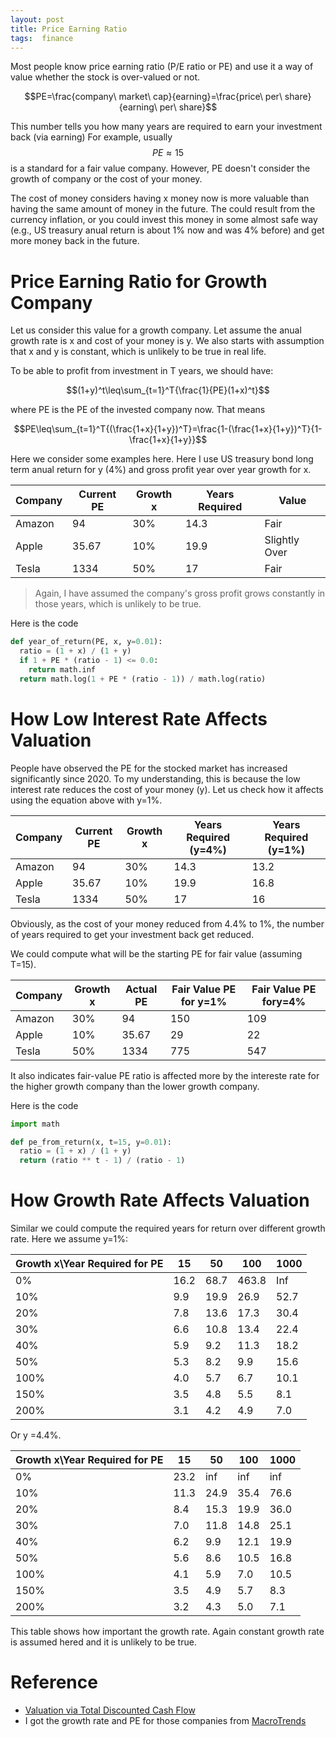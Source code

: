 ```yaml
---
layout: post
title: Price Earning Ratio
tags:  finance
---
```


Most people know price earning ratio (P/E ratio or PE) and use it a way of value whether the stock is over-valued or not. 

$$PE=\frac{company\ market\ cap}{earning}=\frac{price\ per\ share}{earning\ per\ share}$$

This number tells you how many years are required to earn your investment back (via earning) For example, usually $$PE\approx 15$$ is a standard for a fair value company. However, PE doesn't consider the growth of company or the cost of your money.

The cost of money considers having x money now is more valuable than having the same amount of money in the future. The could result from the currency inflation, or you could invest this money in some almost safe way  (e.g., US treasury anual return is about 1% now and was 4% before) and get more money back in the future.

# Price Earning Ratio for Growth Company

Let us consider this value for a growth company. Let assume the anual growth rate is x and cost of your money is y. We also starts with assumption that x and y is constant, which is unlikely to be true in real life.

To be able to profit from investment in T years, we should have:

$$(1+y)^t\leq\sum_{t=1}^T{\frac{1}{PE}(1+x)^t}$$

where PE is the PE of the invested company now. That means

$$PE\leq\sum_{t=1}^T{(\frac{1+x}{1+y})^T}=\frac{1-(\frac{1+x}{1+y})^T}{1-\frac{1+x}{1+y}}$$

Here we consider some examples here. Here I use US treasury bond long term anual return for y (4%) and gross profit year over year growth for x.

| Company | Current PE | Growth x | Years Required | Value         |
| ------- | ---------- | -------- | -------------- | ------------- |
| Amazon  | 94         | 30%      | 14.3           | Fair          |
| Apple   | 35.67      | 10%      | 19.9           | Slightly Over |
| Tesla   | 1334       | 50%      | 17             | Fair          |

>  Again, I have assumed the company's gross profit grows constantly in those years, which is unlikely to be true.

Here is the code

```python
def year_of_return(PE, x, y=0.01):
  ratio = (1 + x) / (1 + y)
  if 1 + PE * (ratio - 1) <= 0.0:
    return math.inf
  return math.log(1 + PE * (ratio - 1)) / math.log(ratio)
```



# How Low Interest Rate Affects Valuation

People have observed the PE for the stocked market has increased significantly since 2020. To my understanding, this is because the low interest rate reduces the cost of your money (y). Let us check how it affects using the equation above with y=1%.

| Company | Current PE | Growth x | Years Required (y=4%) | Years Required (y=1%) |
| ------- | ---------- | -------- | --------------------- | --------------------- |
| Amazon  | 94         | 30%      | 14.3                  | 13.2                  |
| Apple   | 35.67      | 10%      | 19.9                  | 16.8                  |
| Tesla   | 1334       | 50%      | 17                    | 16                    |

Obviously, as the cost of your money reduced from 4.4% to 1%, the number of years required to get your investment back get reduced.

We could compute what will be the starting PE for fair value (assuming T=15).

| Company | Growth x | Actual PE | Fair Value PE for y=1% | Fair Value PE fory=4% |
| ------- | -------- | --------- | ---------------------- | --------------------- |
| Amazon  | 30%      | 94        | 150                    | 109                   |
| Apple   | 10%      | 35.67     | 29                     | 22                    |
| Tesla   | 50%      | 1334      | 775                    | 547                   |

It also indicates fair-value PE ratio is affected more by the intereste rate for the higher growth company than the lower growth company.

Here is the code

```python
import math

def pe_from_return(x, t=15, y=0.01):
  ratio = (1 + x) / (1 + y)
  return (ratio ** t - 1) / (ratio - 1)
```

# How Growth Rate Affects Valuation

Similar we could compute the required years for return over different growth rate. Here we assume y=1%:

| Growth x\Year Required for PE | 15   | 50   | 100   | 1000 |
| ----------------------------- | ---- | ---- | ----- | ---- |
| 0%                            | 16.2 | 68.7 | 463.8 | Inf  |
| 10%                           | 9.9  | 19.9 | 26.9  | 52.7 |
| 20%                           | 7.8  | 13.6 | 17.3  | 30.4 |
| 30%                           | 6.6  | 10.8 | 13.4  | 22.4 |
| 40%                           | 5.9  | 9.2  | 11.3  | 18.2 |
| 50%                           | 5.3  | 8.2  | 9.9   | 15.6 |
| 100%                          | 4.0  | 5.7  | 6.7   | 10.1 |
| 150%                          | 3.5  | 4.8  | 5.5   | 8.1  |
| 200%                          | 3.1  | 4.2  | 4.9   | 7.0  |

Or y =4.4%.

| Growth x\Year Required for PE | 15   | 50   | 100  | 1000 |
| ----------------------------- | ---- | ---- | ---- | ---- |
| 0%                            | 23.2 | inf  | inf  | inf  |
| 10%                           | 11.3 | 24.9 | 35.4 | 76.6 |
| 20%                           | 8.4  | 15.3 | 19.9 | 36.0 |
| 30%                           | 7.0  | 11.8 | 14.8 | 25.1 |
| 40%                           | 6.2  | 9.9  | 12.1 | 19.9 |
| 50%                           | 5.6  | 8.6  | 10.5 | 16.8 |
| 100%                          | 4.1  | 5.9  | 7.0  | 10.5 |
| 150%                          | 3.5  | 4.9  | 5.7  | 8.3  |
| 200%                          | 3.2  | 4.3  | 5.0  | 7.1  |

This table shows how important the growth rate. Again constant growth rate is assumed hered and it is unlikely to be true.

# Reference 

- [Valuation via Total Discounted Cash Flow](https://zhangtemplar.github.io/how-to-evaluate-company/)
- I got the growth rate and PE for those companies from [MacroTrends](https://www.macrotrends.net/stocks/charts/TSLA/tesla/gross-profit)
